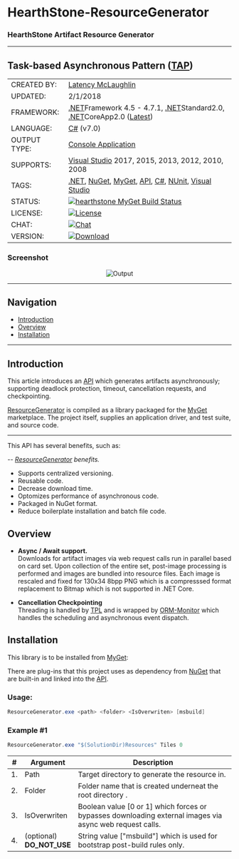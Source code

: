# HearthStone-ResourceGenerator

### HearthStone Artifact Resource Generator

---

## Task-based Asynchronous Pattern ([TAP])

|              |                      |
|--------------|----------------------|
| CREATED BY:  | [Latency McLaughlin] |
| UPDATED:     | 2/1/2018 |
| FRAMEWORK:   | [.NET]Framework 4.5 - 4.7.1, [.NET]Standard2.0, [.NET]CoreApp2.0 ([Latest](https://www.microsoft.com/net/download/windows)) |
| LANGUAGE:    | [C#] (v7.0) |
| OUTPUT TYPE: | [Console Application] |
| SUPPORTS:    | [Visual Studio] 2017, 2015, 2013, 2012, 2010, 2008 |
| TAGS:        | [.NET], [NuGet], [MyGet], [API], [C#], [NUnit], [Visual Studio] |
| STATUS:      | [![hearthstone MyGet Build Status](https://www.myget.org/BuildSource/Badge/hearthstone?identifier=1f42bc57-a3a3-47ed-8ea2-ad8287333101)](https://www.myget.org/) |
| LICENSE:     | [![License](https://img.shields.io/badge/HearthStone-License-yellowgreen.svg?style=plastic)](https://github.com/Latency/HearthStone-ResourceGenerator/blob/master/LICENSE) |
| CHAT:        | [![Chat](https://img.shields.io/badge/gitter-join%20chat-lightgrey.svg?style=plastic)](https://gitter.im/HearthSim/Hearthstone-Deck-Tracker?utm_source=badge&utm_medium=badge&utm_campaign=pr-badge&utm_content=badge) |
| VERSION:     | [![Download](https://img.shields.io/myget/hearthstone/v/HearthStone.ResourceGenerator.svg?style=plastic)](https://www.myget.org/F/hearthstone/api/v2/package/HearthStone.ResourceGenerator/2.0.0) |

### Screenshot

<p align="center">
 <img src="https://github.com/Latency/ResourceGenerator/blob/master//Output.png?raw=true" alt="Output">
</p>

<hr>

## Navigation
* <a href="#introduction">Introduction</a>
* <a href="#overview">Overview</a>
* <a href="#installation">Installation</a>

<hr>

<h2><a name="introduction">Introduction</a></h2>

This article introduces an [API] which generates artifacts asynchronously; supporting deadlock protection, timeout, cancellation requests, and checkpointing.

[ResourceGenerator] is compiled as a library packaged for the [MyGet] marketplace.  The project itself, supplies an application driver, and test suite, and source code.

---

This API has several benefits, such as:

-- *[ResourceGenerator] benefits.*
* Supports centralized versioning.
* Reusable code.
* Decrease download time.
* Optomizes performance of asynchronous code.
* Packaged in NuGet format.
* Reduce boilerplate installation and batch file code.

<h2><a name="overview">Overview</a></h2>

* <b>Async / Await support.</b><br>
 Downloads for artifact images via web request calls run in parallel based on card set.  Upon collection of the entire set, post-image processing is performed and images are bundled into resource files.  Each image is rescaled and fixed for 130x34 8bpp PNG which is a compresssed format replacement to Bitmap which is not supported in .NET Core.

* <b>Cancellation Checkpointing</b><br>
 Threading is handled by [TPL] and is wrapped by [ORM-Monitor] which handles the scheduling and asynchronous event dispatch.

<h2><a name="installation">Installation</a></h2>

This library is to be installed from [MyGet]:

There are plug-ins that this project uses as dependency from [NuGet] that are built-in and linked into the [API].

### Usage:
```csharp
ResourceGenerator.exe <path> <folder> <IsOverwriten> [msbuild]
```

### Example #1
```csharp
ResourceGenerator.exe "$(SolutionDir)Resources" Tiles 0
```

| #  |         Argument             |                                       Description                                                        |
|----|------------------------------|----------------------------------------------------------------------------------------------------------|
| 1. | Path                         | Target directory to generate the resource in.                                                            |
| 2. | Folder                       | Folder name that is created underneat the root directory <Path>.                                         |
| 3. | IsOverwriten                 | Boolean value [0 or 1] which forces or bypasses downloading external images via async web request calls. |
| 4. | (optional)<br>**DO_NOT_USE** | String value ["msbuild"] which is used for bootstrap post-build rules only.                              |

[//]: # (These are reference links used in the body of this note and get stripped out when the markdown processor does its job.)

   [.NET]: <https://en.wikipedia.org/wiki/.NET_Framework/>
   [Console Application]: <https://en.wikipedia.org/wiki/Console_application>
   [API]: <https://en.wikipedia.org/wiki/Application_programming_interface>
   [C#]: <https://en.wikipedia.org/wiki/C_Sharp_(programming_language)>
   [DLL]: <https://en.wikipedia.org/wiki/Dynamic-link_library>
   [Latency McLaughlin]: <https://www.linkedin.com/in/Latency/>
   [MIT License]: <http://choosealicense.com/licenses/mit/>
   [MyGet]: <https://www.myget.org/features>
   [NuGet]: <https://www.nuget.org/>
   [NUnit]: <https://en.wikipedia.org/wiki/NUnit>
   [ORM-Monitor]: <https://github.com/Latency/ORM-Monitor/>
   [ResourceGenerator]: <https://github.com/Latency/ResourceGenerator/>
   [TAP]: <https://msdn.microsoft.com/en-us/library/hh873175(v=vs.110).aspx>
   [TPL]: <https://msdn.microsoft.com/en-us/library/dd460717(v=vs.110).aspx>
   [Visual Studio]: <https://en.wikipedia.org/wiki/Microsoft_Visual_Studio/>